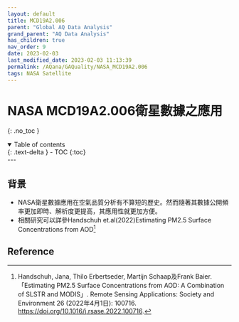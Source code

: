 ```yaml
---
layout: default
title: MCD19A2.006
parent: "Global AQ Data Analysis"
grand_parent: "AQ Data Analysis"
has_children: true
nav_order: 9
date: 2023-02-03
last_modified_date: 2023-02-03 11:13:39
permalink: /AQana/GAQuality/NASA_MCD19A2.006
tags: NASA Satellite
---
```


# NASA MCD19A2.006衛星數據之應用
{: .no_toc }

<details open markdown="block">
  <summary>
    Table of contents
  </summary>
  {: .text-delta }
- TOC
{:toc}
</details>
---

## 背景

- NASA衛星數據應用在空氣品質分析有不算短的歷史。然而隨著其數據公開頻率更加即時、解析度更提高，其應用性就更加方便。
- 相關研究可以詳參Handschuh et.al(2022)Estimating PM2.5 Surface Concentrations from AOD[^1]
  
## Reference

[^1]: Handschuh, Jana, Thilo Erbertseder, Martijn Schaap及Frank Baier. 「Estimating PM2.5 Surface Concentrations from AOD: A Combination of SLSTR and MODIS」. Remote Sensing Applications: Society and Environment 26 (2022年4月1日): 100716. https://doi.org/10.1016/j.rsase.2022.100716.
